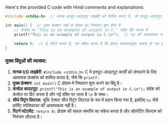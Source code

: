 Here's the provided C code with Hindi comments and explanations:

```c
#include <stdio.h>  // मानक इनपुट-आउटपुट लाइब्रेरी को शामिल करता है, जो इनपुट-आउटपुट कार्यों के लिए आवश्यक है

int main() {  // मुख्य फ़ंक्शन जहाँ से प्रोग्राम का निष्पादन शुरू होता है
    // कंसोल पर "This is an example of output in C." संदेश प्रिंट करता है
    printf("This is an example of output in C.\n");  // %s की आवश्यकता नहीं है क्योंकि यह सीधे स्ट्रिंग लिटरल है

    return 0;  // 0 रिटर्न करता है, यह संकेत करता है कि प्रोग्राम सफलतापूर्वक समाप्त हो गया है
}
```

### **मुख्य बिंदुओं की व्याख्या:**

1. **मानक I/O लाइब्रेरी**: `#include <stdio.h>` C में इनपुट-आउटपुट कार्यों को संभालने के लिए आवश्यक फ़ंक्शंस को शामिल करता है, जैसे कि `printf`।
2. **मुख्य फ़ंक्शन**: `int main()` C प्रोग्राम में निष्पादन शुरू करने का बिंदु है।
3. **कंसोल आउटपुट**: `printf("This is an example of output in C.\n");` संदेश को कंसोल पर प्रिंट करता है और नई पंक्ति पर जाता है `\n` के साथ।
4. **सीधे स्ट्रिंग लिटरल**: चूंकि टेक्स्ट सीधे स्ट्रिंग लिटरल के रूप में प्रदान किया गया है, इसलिए `%s` जैसे फ़ॉर्मेट स्पेसिफायर की आवश्यकता नहीं है।
5. **रिटर्न स्टेटमेंट**: `return 0;` प्रोग्राम की सफल समाप्ति का संकेत करता है और ऑपरेटिंग सिस्टम को नियंत्रण लौटाता है।
